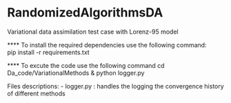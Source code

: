 # RandomizedAlgorithmsDA
Variational data assimilation test case with Lorenz-95 model


**** To install the required dependencies use the following command:    
            pip install -r requirements.txt  

**** To excute the code use the following command 
            cd Da_code/VariationalMethods & python logger.py

Files descriptions:
    - logger.py : handles the logging the convergence history of different methods 
    